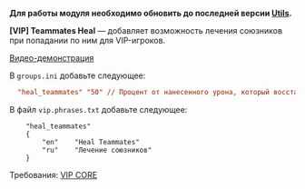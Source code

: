 **Для работы модуля необходимо обновить до последней версии [Utils](https://github.com/Pisex/cs2-menus/releases).**

**[VIP] Teammates Heal** — добавляет возможность лечения союзников при попадании по ним для VIP-игроков. 

[Видео-демонстрация](https://www.youtube.com/watch?v=SjS9edeV5zQ)

В `groups.ini` добавьте следующее:
```ini
  "heal_teammates" "50" // Процент от нанесенного урона, который восстанавливается союзнику
```

В файл `vip.phrases.txt` добавьте следующее:
```
    "heal_teammates"
    {
        "en"    "Heal Teammates"
        "ru"    "Лечение союзников"
    }
```

Требования: [VIP CORE](https://csdevs.net/resources/vip-core.511/)

